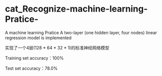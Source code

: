 # cat_Recognize-machine-learning-Pratice-
A machine learning Pratice
A two-layer (one hidden layer, four nodes) linear regression model is implemented

实现了一个4层(128 * 64 * 32 * 1)的标准神经网络模型

Training set accuracy：100%

Test set accuracy：78.0%
